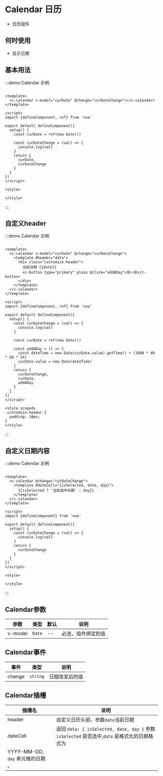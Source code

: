 # Calendar 日历

+ 日历组件

## 何时使用

+ 显示日期

## 基本用法

:::demo Calendar 示例

```vue

<template>
  <c-calendar v-model="curDate" @change="curDateChange"></c-calendar>
</template>

<script>
import {defineComponent, ref} from 'vue'

export default defineComponent({
  setup() {
    const curDate = ref(new Date())

    const curDateChange = (val) => {
      console.log(val)
    }
    return {
      curDate,
      curDateChange
    }
  }
})
</script>

<style>

</style>
```

:::

## 自定义header

:::demo Calendar 示例

```vue

<template>
  <c-calendar v-model="curDate" @change="curDateChange">
    <template #header="date">
      <div class="customize-header">
        当前日期 {{date}}
        <c-button type="primary" plain @click="addADay">加一天</c-button>
      </div>
    </template>
  </c-calendar>
</template>

<script>
import {defineComponent, ref} from 'vue'

export default defineComponent({
  setup() {
    const curDateChange = (val) => {
      console.log(val)
    }

    const curDate = ref(new Date())

    const addADay = () => {
      const dateTime = new Date(curDate.value).getTime() + (1000 * 60 * 60 * 24)
      curDate.value = new Date(dateTime)
    }
    return {
      curDateChange,
      curDate,
      addADay
    }
  }
})
</script>

<style scoped>
.customize-header {
  padding: 10px;
}
</style>
```

:::

## 自定义日期内容

:::demo Calendar 示例

```vue

<template>
  <c-calendar @change="curDateChange">
    <template #dateCell="{isSelected, date, day}">
      {{isSelected ? '当前选中日期' : day}}
    </template>
  </c-calendar>
</template>

<script>
import {defineComponent} from 'vue'

export default defineComponent({
  setup() {
    const curDateChange = (val) => {
      console.log(val)
    }
    return {
      curDateChange
    }
  }
})
</script>

<style>

</style>
```

:::

## Calendar参数

| 参数 | 类型         | 默认 | 说明 |
| ---- |------------| ---- | ---- |
| v-model | `Date` | -- |  必选，组件绑定的值 |

## Calendar事件

| 事件 | 类型 | 说明 |
| ---- | ---- | ---- |
| change |  `string` |   日期改变后的值   |

## Calendar插槽

| 插槽名 | 说明 |
| ---- | -- |
| header | 自定义日历头部，参数`date`当前日期 |
| dateCell | 返回 `data: { isSelected, date, day }` 参数 `isSelected` 是否选中,`date` 是格式化的日期格式为
YYYY-MM-DD, `day` 单元格的日期 。 |
